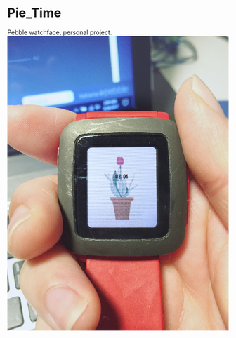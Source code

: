 # Pie_Time
Pebble watchface, personal project.
![Photo of watchface on my watch](readme_resources/photo.png)
